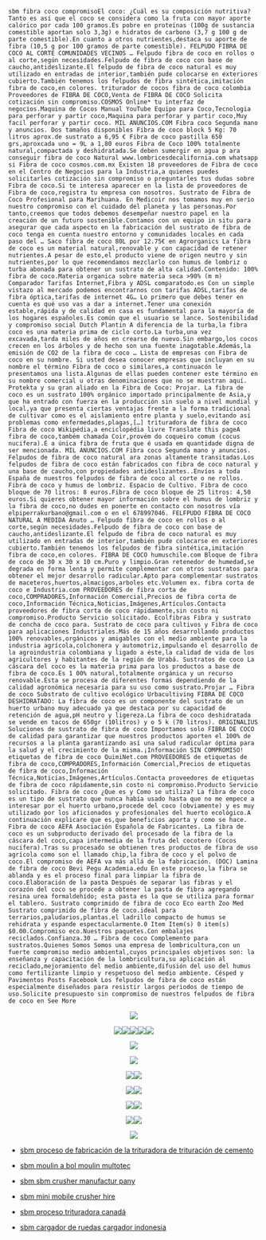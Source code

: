 
```
sbm fibra coco compromisoEl coco: ¿Cuál es su composición nutritiva? Tanto es así que el coco se considera como la fruta con mayor aporte calórico por cada 100 gramos.Es pobre en proteínas (100g de sustancia comestible aportan solo 3,3g) e hidratos de carbono (3,7 g 100 g de parte comestible).En cuanto a otros nutrientes,destaca su aporte de fibra (10,5 g por 100 gramos de parte comestible). FELPUDO FIBRA DE COCO AL CORTE COMUNIDADES VECINOS … Felpudo fibra de coco en rollos o al corte,según necesidades.Felpudo de fibra de coco con base de caucho,antideslizante.El felpudo de fibra de coco natural es muy utilizado en entradas de interior,también pude colocarse en exteriores cubierto.También tenemos los felpudos de fibra sintética,imitación fibra de coco,en colores. triturador de cocos fibra de coco colombia Proveedores de FIBRA DE COCO,Venta de FIBRA DE COCO Solicita cotización sin compromiso.COSMOS Online* tu interfaz de negocios.Maquina de Cocos Manual YouTube Equipo para Coco,Tecnologia para perforar y partir coco,Maquina para perforar y partir coco,Muy facil perforar y partir coco. MIL ANUNCIOS.COM Fibra coco Segunda mano y anuncios. Dos tamaños disponibles Fibra de coco block 5 Kg: 70 litros aprox.de sustrato a 6,95 € Fibra de coco pastilla 650 grs,aproxcada uno = 9L a 1,80 euros Fibra de Coco 100% totalmente natural,compactada y deshidratada.Se deben sumergir en agua p ara conseguir fibra de coco Natural www.lombricesdecalifornia.com whatsapp si Fibra de coco cosmos.com.mx Existen 18 proveedores de Fibra de coco en el Centro de Negocios para la Industria,a quienes puedes solicitarles cotización sin compromiso o preguntarles tus dudas sobre Fibra de coco.Si te interesa aparecer en la lista de proveedores de Fibra de coco,registra tu empresa con nosotros. Sustrato de Fibra de Coco Profesional para Marihuana. En Medicoir nos tomamos muy en serio nuestro compromiso con el cuidado del planeta y las personas.Por tanto,creemos que todos debemos desempeñar nuestro papel en la creación de un futuro sostenible.Contamos con un equipo in situ para asegurar que cada aspecto en la fabricación del sustrato de fibra de coco tenga en cuenta nuestro entorno y comunidades locales en cada paso del … Saco fibra de coco 80L por 12.75€ en Agrorganics La fibra de coco es un material natural,renovable y con capacidad de retener nutrientes.A pesar de esto,el producto viene de origen neutro y sin nutrientes,por lo que recomendamos mezclarlo con humus de lombriz o turba abonada para obtener un sustrato de alta calidad.Contenido: 100% fibra de coco.Materia organica sobre materia seca >90% (m m) Comparador Tarifas Internet,Fibra y ADSL comparatodo.es Con un simple vistazo al mercado podemos encontrarnos con tarifas ADSL,tarifas de fibra óptica,tarifas de internet 4G… Lo primero que debes tener en cuenta es qué uso vas a dar a internet.Tener una conexión estable,rápida y de calidad en casa es fundamental para la mayoría de los hogares españoles.Es común que el usuario se lance. Sostenibilidad y compromiso social Dutch Plantin A diferencia de la turba,la fibra coco es una materia prima de ciclo corto.La turba,una vez excavada,tarda miles de años en crearse de nuevo.Sin embargo,los cocos crecen en los árboles y de hecho son una fuente inagotable.Además,la emisión de CO2 de la fibra de coco … Lista de empresas con Fibra de coco en su nombre. Si usted desea conocer empresas que incluyan en su nombre el término Fibra de coco o similares,a continuacón le presentamos una lista.Algunas de ellas pueden contener este término en su nombre comercial u otras denominaciones que no se muestran aquí. Protekta y su gran aliado en la Fibra de Coco: Projar. La fibra de coco es un sustrato 100% orgánico importado principalmente de Asia,y que ha entrado con fuerza en la producción sin suelo a nivel mundial y local,ya que presenta ciertas ventajas frente a la forma tradicional de cultivar como es el aislamiento entre planta y suelo,evitando así problemas como enfermedades,plagas,[…] trituradora de fibra de coco Fibra de coco Wikipédia,a enciclopédia livre Translate this pageA fibra de coco,também chamada Coir,provém do coqueiro comum (cocus nucifera).É a única fibra de fruta que é usada em quantidade digna de ser mencionada. MIL ANUNCIOS.COM Fibra coco Segunda mano y anuncios. Felpudos de fibra de coco natural ara zonas altamente transitadas.Los felpudos de fibra de coco están fabricados con fibra de coco natural y una base de caucho,con propiedades antideslizantes..Envíos a toda España de nuestros felpudos de fibra de coco al corte o ne rollos. Fibra de coco y humus de lombriz. Espacio de Cultivo. Fibra de coco bloque de 70 litros: 8 euros.Fibra de coco bloque de 25 litros: 4,50 euros.Si quieres obtener mayor información sobre el humus de lombriz y la fibra de coco,no dudes en ponerte en contacto con nosotros vía elpiperrakurbano@gmail.com o en el 678997046. FELFPUDO FIBRA DE COCO NATURAL A MEDIDA Anuto … Felpudo fibra de coco en rollos o al corte,según necesidades.Felpudo de fibra de coco con base de caucho,antideslizante.El felpudo de fibra de coco natural es muy utilizado en entradas de interior,también pude colocarse en exteriores cubierto.También tenemos los felpudos de fibra sintética,imitación fibra de coco,en colores. FIBRA DE COCO humuschile.com Bloque de fibra de coco de 30 x 30 x 10 cm.Puro y limpio.Gran retenedor de humedad,se degrada en forma lenta y permite complementar con otros sustratos para obtener el mejor desarrollo radicular.Apto para complementar sustratos de maceteros,huertos,almacigos,arboles etc.Volumen ex. fibra corta de coco e Industria.com PROVEEDORES de fibra corta de coco,COMPRADORES,Información Comercial,Precios de fibra corta de coco,Información Técnica,Noticias,Imágenes,Artículos.Contacta proveedores de fibra corta de coco rápidamente,sin costo ni compromiso.Producto Servicio solicitado. Ecolfibras Fibra y sustrato de concha de coco para. Sustrato de coco para cultivos y Fibra de coco para aplicaciones Industriales.Más de 15 años desarrollando productos 100% renovables,orgánicos y amigables con el medio ambiente para la industria agrícola,colchonera y automotriz,impulsando el desarrollo de la agroindustria colombiana y ligado a éste,la calidad de vida de los agricultores y habitantes de la región de Urabá. Sustratos de coco La cáscara del coco es la materia prima para los productos a base de fibra de coco.Es 1 00% natural,totalmente orgánica y un recurso renovable.Ésta se procesa de diferentes formas dependiendo de la calidad agronómica necesaria para su uso como sustrato.Projar … Fibra de coco Substrato de cultivo ecológico Urbacultiving FIBRA DE COCO DESHIDRATADO: La fibra de coco es un componente del sustrato de un huerto urbano muy adecuado ya que destaca por su capacidad de retención de agua,pH neutro y ligereza.La fibra de coco deshidratada se vende en tacos de 650gr (10litros) y o 5 k (70 litros). ORIGINALIUS Soluciones de sustrato de fibra de coco Importamos solo FIBRA DE COCO de calidad para garantizar que nuestros productos aporten el 100% de recursos a la planta garantizando así una salud radicular óptima para la salud y el crecimiento de la misma.¡Información SIN COMPROMISO! etiquetas de fibra de coco QuimiNet.com PROVEEDORES de etiquetas de fibra de coco,COMPRADORES,Información Comercial,Precios de etiquetas de fibra de coco,Información Técnica,Noticias,Imágenes,Artículos.Contacta proveedores de etiquetas de fibra de coco rápidamente,sin costo ni compromiso.Producto Servicio solicitado. Fibra de coco ¿Que es y Como se utiliza? La fibra de coco es un tipo de sustrato que nunca había usado hasta que no me empece a interesar por el huerto urbano,procede del coco (obviamente) y es muy utilizado por los aficionados y profesionales del huerto ecológico.A continuación explicare que es,que beneficios aporta y como se hace. Fibra de coco AEFA Asociación Española de Fabricantes. La fibra de coco es un subproducto derivado del procesado de la fibra de la cáscara del coco,capa intermedia de la fruta del cocotero (Cocos nucifera).Tras su procesado se obtienen tres productos de fibra de uso agrícola como son el llamado chip,la fibra de coco y el polvo de coco.El compromiso de AEFA va más allá de la fabricación. (DOC) Lamina de fibra de coco Bevi Pegu Academia.edu En este proceso,la fibra se ablanda y es el proceso final para limpiar la fibra de coco.Elaboración de la pasta Después de separar las fibras y el corazón del coco se procede a obtener la pasta de fibra agregando resina urea formaldehído; esta pasta es la que se utiliza para formar el tablero. Sustrato comprimido de fibra de coco Eco earth Zoo Med Sustrato comprimido de fibra de coco.ideal para terrarios,paludarios,plantas.el ladrillo compacto de humus se rehidrata y espande espectacularmente.0 Item Item(s) 0 item(s) $0.00.Compromiso eco.Nuestros paquetes.Con embalajes reciclados.Confianza.30 … Fibra de coco Complemento para sustratos.Quienes Somos Somos una empresa de lombricultura,con un fuerte compromiso medio ambiental,cuyos principales objetivos son: la enseñanza y capacitación de la lombricultura,su aplicación al reciclado,mejoramiento del medio ambiente,difusión del uso del humus como fertilizante limpio y respetuoso del medio ambiente. Césped y Pavimentos Posts Facebook Los felpudos de fibra de coco están especialmente diseñados para resistir largos periodos de tiempo de uso.Solicite presupuesto sin compromiso de nuestros felpudos de fibra de coco en See More 
```

<div align="center">

<a href="https://es-crusher.shibang-china.com/github&k=sbm+fibra+coco+compromiso"><img src="https://static.shibang-china.com/es/crusher/logo.jpg"></a>

<a href="https://es-crusher.shibang-china.com/github&k=sbm+fibra+coco+compromiso"><img src="https://static.shibang-china.com/es/crusher/index.jpg"></a><a href="https://es-crusher.shibang-china.com/material.htmlgithub&k=sbm+fibra+coco+compromiso"><img src="https://static.shibang-china.com/es/crusher/material.jpg"></a><a href="https://es-crusher.shibang-china.com/application.htmlgithub&k=sbm+fibra+coco+compromiso"><img src="https://static.shibang-china.com/es/crusher/application.jpg"></a><a href="https://es-crusher.shibang-china.com/aboutus.htmlgithub&k=sbm+fibra+coco+compromiso"><img src="https://static.shibang-china.com/es/crusher/aboutus.jpg"></a><a href="https://es-crusher.shibang-china.com/contact.htmlgithub&k=sbm+fibra+coco+compromiso"><img src="https://static.shibang-china.com/es/crusher/contact.jpg"></a>

<a href="https://es-crusher.shibang-china.com/github&k=sbm+fibra+coco+compromiso"><img src="https://static.shibang-china.com/es/crusher/banner.jpg"></a>

<a href="https://swt.shibang-china.com/github&k=sbm+fibra+coco+compromiso"><img src="https://static.shibang-china.com/es/crusher/text.jpg"></a>

<a href="https://swt.shibang-china.com/github&k=sbm+fibra+coco+compromiso"><img src="https://static.shibang-china.com/es/crusher/chat.jpg"></a><a href="https://es-crusher.shibang-china.com/contact.htmlgithub&k=sbm+fibra+coco+compromiso"><img src="https://static.shibang-china.com/es/crusher/message.jpg"></a>

<a href="https://es-crusher.shibang-china.com/products/pe.htmlgithub&k=sbm+fibra+coco+compromiso"><img src="https://static.shibang-china.com/es/crusher/pe.jpg"></a><a href="https://es-crusher.shibang-china.com/products/pf.htmlgithub&k=sbm+fibra+coco+compromiso"><img src="https://static.shibang-china.com/es/crusher/pf.jpg"></a>

<a href="https://es-crusher.shibang-china.com/products/hpt.htmlgithub&k=sbm+fibra+coco+compromiso"><img src="https://static.shibang-china.com/es/crusher/hpt.jpg"></a><a href="https://es-crusher.shibang-china.com/products/vsi.htmlgithub&k=sbm+fibra+coco+compromiso"><img src="https://static.shibang-china.com/es/crusher/vsi.jpg"></a>

<a href="https://es-crusher.shibang-china.com/products/klv.htmlgithub&k=sbm+fibra+coco+compromiso"><img src="https://static.shibang-china.com/es/crusher/klv.jpg"></a><a href="https://es-crusher.shibang-china.com/products/portable.htmlgithub&k=sbm+fibra+coco+compromiso"><img src="https://static.shibang-china.com/es/crusher/portable.jpg"></a>

<a href="https://swt.shibang-china.com/github&k=sbm+fibra+coco+compromiso"><img src="https://static.shibang-china.com/es/crusher/case.jpg"></a>

</div>


* [sbm proceso de fabricación de la trituradora de trituración de cemento](sbm%20proceso%20de%20fabricaci%C3%B3n%20de%20la%20trituradora%20de%20trituraci%C3%B3n%20de%20cemento.md)

* [sbm moulin a bol moulin multotec](sbm%20moulin%20a%20bol%20moulin%20multotec.md)

* [sbm sbm crusher manufactur pany](sbm%20sbm%20crusher%20manufactur%20pany.md)

* [sbm mini mobile crusher hire](sbm%20mini%20mobile%20crusher%20hire.md)

* [sbm proceso trituradora canadá](sbm%20proceso%20trituradora%20canad%C3%A1.md)

* [sbm cargador de ruedas cargador indonesia](sbm%20cargador%20de%20ruedas%20cargador%20indonesia.md)